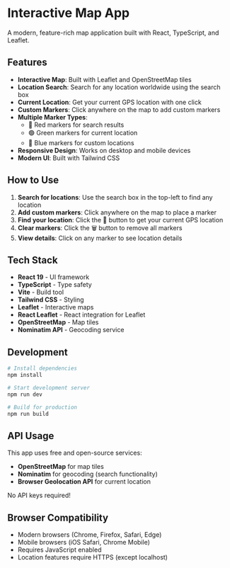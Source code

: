 # Interactive Map App

A modern, feature-rich map application built with React, TypeScript, and Leaflet.

## Features

- **Interactive Map**: Built with Leaflet and OpenStreetMap tiles
- **Location Search**: Search for any location worldwide using the search box
- **Current Location**: Get your current GPS location with one click
- **Custom Markers**: Click anywhere on the map to add custom markers
- **Multiple Marker Types**: 
  - 🔴 Red markers for search results
  - 🟢 Green markers for current location
  - 🔵 Blue markers for custom locations
- **Responsive Design**: Works on desktop and mobile devices
- **Modern UI**: Built with Tailwind CSS

## How to Use

1. **Search for locations**: Use the search box in the top-left to find any location
2. **Add custom markers**: Click anywhere on the map to place a marker
3. **Find your location**: Click the 📍 button to get your current GPS location
4. **Clear markers**: Click the 🗑️ button to remove all markers
5. **View details**: Click on any marker to see location details

## Tech Stack

- **React 19** - UI framework
- **TypeScript** - Type safety
- **Vite** - Build tool
- **Tailwind CSS** - Styling
- **Leaflet** - Interactive maps
- **React Leaflet** - React integration for Leaflet
- **OpenStreetMap** - Map tiles
- **Nominatim API** - Geocoding service

## Development

```bash
# Install dependencies
npm install

# Start development server
npm run dev

# Build for production
npm run build
```

## API Usage

This app uses free and open-source services:
- **OpenStreetMap** for map tiles
- **Nominatim** for geocoding (search functionality)
- **Browser Geolocation API** for current location

No API keys required!

## Browser Compatibility

- Modern browsers (Chrome, Firefox, Safari, Edge)
- Mobile browsers (iOS Safari, Chrome Mobile)
- Requires JavaScript enabled
- Location features require HTTPS (except localhost)
